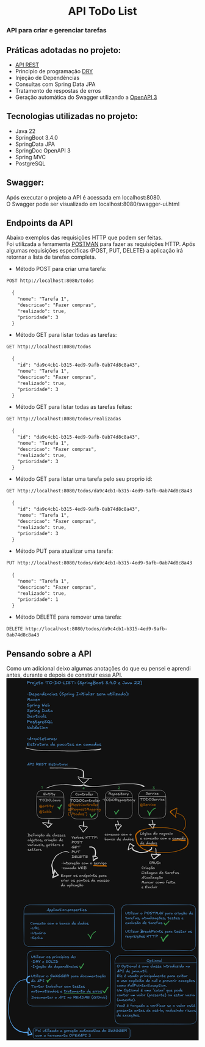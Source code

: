 <h1 align="center">
  API ToDo List
</h1>

### API para criar e gerenciar tarefas

## Práticas adotadas no projeto:
- [API REST](https://www.ibm.com/br-pt/topics/rest-apis)
- Principio de programação [DRY](https://www.devmedia.com.br/reutilizacao-de-codigo-com-base-no-dry/33323)
- Injeção de Dependências
- Consultas com Spring Data JPA
- Tratamento de respostas de erros
- Geração automática do Swagger utilizando a [OpenAPI 3](https://www.ibm.com/docs/pt-br/app-connect/13.0?topic=apis-openapi-30)

## Tecnologias utilizadas no projeto:
- Java 22
- SpringBoot 3.4.0
- SpringData JPA
- SpringDoc OpenAPI 3
- Spring MVC
- PostgreSQL

## Swagger:
Após executar o projeto a API é acessada em localhost:8080.  
O Swagger pode ser visualizado em localhost:8080/swagger-ui.html

## Endpoints da API
Abaixo exemplos das requisições HTTP que podem ser feitas.  
Foi utilizada a ferramenta [POSTMAN](https://www.postman.com/product/what-is-postman/) para fazer as requisições HTTP.
Após algumas requisições especificas (POST, PUT, DELETE) a aplicação irá retornar a lista de tarefas completa.

- Método POST para criar uma tarefa:
```
POST http://localhost:8080/todos

  {
    "nome": "Tarefa 1",
    "descricao": "Fazer compras",
    "realizado": true,
    "prioridade": 3
  }
```
- Método GET para listar todas as tarefas:
```
GET http://localhost:8080/todos

  {
    "id": "da9c4cb1-b315-4ed9-9afb-0ab74d8c8a43",
    "nome": "Tarefa 1",
    "descricao": "Fazer compras",
    "realizado": true,
    "prioridade": 3
  }
```
- Método GET para listar todas as tarefas feitas:
```
GET http://localhost:8080/todos/realizadas

  {
    "id": "da9c4cb1-b315-4ed9-9afb-0ab74d8c8a43",
    "nome": "Tarefa 1",
    "descricao": "Fazer compras",
    "realizado": true,
    "prioridade": 3
  }
```
- Método GET para listar uma tarefa pelo seu proprio id:
```
GET http://localhost:8080/todos/da9c4cb1-b315-4ed9-9afb-0ab74d8c8a43

  {
    "id": "da9c4cb1-b315-4ed9-9afb-0ab74d8c8a43",
    "nome": "Tarefa 1",
    "descricao": "Fazer compras",
    "realizado": true,
    "prioridade": 3
  }
```
- Método PUT para atualizar uma tarefa:
```
PUT http://localhost:8080/todos/da9c4cb1-b315-4ed9-9afb-0ab74d8c8a43

  {
    "nome": "Tarefa 1",
    "descricao": "Fazer compras",
    "realizado": true,
    "prioridade": 1
  }
```
- Método DELETE para remover uma tarefa:
```
DELETE http://localhost:8080/todos/da9c4cb1-b315-4ed9-9afb-0ab74d8c8a43
```
## Pensando sobre a API
Como um adicional deixo algumas anotações do que eu pensei e aprendi antes, durante e depois de construir essa API.
![img.png](img.png)